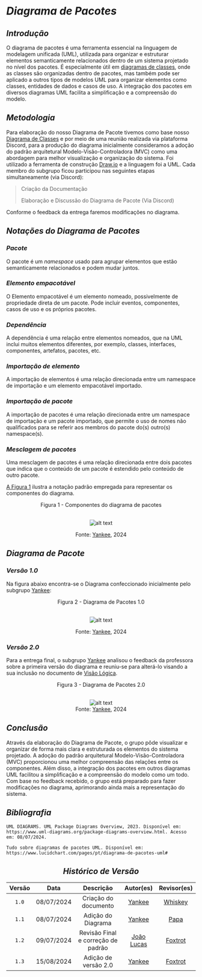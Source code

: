 # <a> *Diagrama de Pacotes* </a>

## <a> *Introdução* </a>

O diagrama de pacotes é uma ferramenta essencial na linguagem de modelagem unificada (UML), utilizada para organizar e estruturar elementos semanticamente relacionados dentro de um sistema projetado no nível dos pacotes.
 É especialmente útil em [diagramas de classes](DiagramaDeClasses.md), onde as classes são organizadas dentro de pacotes, mas também pode ser aplicado a outros tipos de modelos UML para organizar elementos como classes, entidades de dados e casos de uso. A integração dos pacotes em diversos diagramas UML facilita a simplificação e a compreensão do modelo.

## <a> *Metodologia* </a>

Para elaboração do nosso Diagrama de Pacote tivemos como base nosso [Diagrama de Classes](DiagramaDeClasses.md) e por meio de uma reunião realizada via plataforma Discord, para a produção do diagrama inicialmente consideramos a adoção do padrão arquitetural Modelo-Visão-Controladora (MVC) como uma abordagem para melhor visualização e organização do sistema. Foi utilizado a ferramenta de construção [Draw.io](https://app.diagrams.net) e a linguagem foi a UML. Cada membro do subgrupo ficou participou nas seguintes etapas simultaneamente (via Discord):
> Criação da Documentação
>
> Elaboração e Discussão do Diagrama de Pacote (Via Discord)
>
Conforme o feedback da entrega faremos modificações no diagrama.

## <a> *Notações do Diagrama de Pacotes* </a>

### <a> *Pacote* </a>

O pacote é um *namespace* usado para agrupar elementos que estão semanticamente relacionados e podem mudar juntos.

### <a> *Elemento empacotável* </a>

O Elemento empacotável é um elemento nomeado, possivelmente de propriedade direta de um pacote. Pode incluir eventos, componentes, casos de uso e os próprios pacotes.

### <a> *Dependência* </a>

A dependência é uma relação entre elementos nomeados, que na UML inclui muitos elementos diferentes, por exemplo, classes, interfaces, componentes, artefatos, pacotes, etc.

### <a> *Importação de elemento* </a>

A importação de elementos é uma relação direcionada entre um namespace de importação e um elemento empacotável importado.

### <a> *Importação de pacote* </a>

A importação de pacotes é uma relação direcionada entre um namespace de importação e um pacote importado, que permite o uso de nomes não qualificados para se referir aos membros do pacote do(s) outro(s) namespace(s).

### <a> *Mesclagem de pacotes* </a>

Uma mesclagem de pacotes é uma relação direcionada entre dois pacotes que indica que o conteúdo de um pacote é estendido pelo conteúdo de outro pacote.

<a id="REF1" href="#anchor_1">A Figura 1</a> ilustra a notação padrão empregada para representar os componentes do diagrama.

<center>

Figura 1 - Componentes do diagrama de pacotes
<a id="anchor_1" href="#REF1"></a>

<br> ![alt text](../../Assets/DiagramaUML/pacote.png) <br>

<font>Fonte: <a>[Yankee](../../Subgrupos/Yankee.md)</a>, 2024</font>

</center>

## <a> *Diagrama de Pacote* </a>

### <a> *Versão 1.0* </a>

Na figura abaixo encontra-se o Diagrama confeccionado inicialmente pelo subgrupo [Yankee](../../Subgrupos/Yankee.md):

<center>

Figura 2 - Diagrama de Pacotes 1.0

<br> ![alt text](../../Assets/DiagramaPacote/DiagramaPacote.jpg) <br>

<font>Fonte: <a>[Yankee](../../Subgrupos/Yankee.md)</a>, 2024</font>

</center>

### <a> *Versão 2.0* </a>

Para a entrega final, o subgrupo [Yankee](../../Subgrupos/Yankee.md) analisou o feedback da professora sobre a primeira versão do diagrama e reuniu-se para alterá-lo visando a sua inclusão no documento de [Visão Lógica](../../ArquiteturaReutilizacao/EstilosPadroesArquiteturais/VisaoLogica.md).

<center>

Figura 3 - Diagrama de Pacotes 2.0

<br> ![alt text](../../Assets/DiagramaPacote/DiagramaDePacotesV2.png) <br>
<font>Fonte: <a>[Yankee](../../Subgrupos/Yankee.md)</a>, 2024</font>

</center>

## <a> *Conclusão* </a>

Através da elaboração do Diagrama de Pacote, o grupo pôde visualizar e organizar de forma mais clara e estruturada os elementos do sistema projetado. A adoção do padrão arquitetural Modelo-Visão-Controladora (MVC) proporcionou uma melhor compreensão das relações entre os componentes. Além disso, a integração dos pacotes em outros diagramas UML facilitou a simplificação e a compreensão do modelo como um todo. Com base no feedback recebido, o grupo está preparado para fazer modificações no diagrama, aprimorando ainda mais a representação do sistema.

## <a>*Bibliografia*</a>

    UML DIAGRAMS. UML Package Diagrams Overview, 2023. Disponível em: https://www.uml-diagrams.org/package-diagrams-overview.html. Acesso em: 08/07/2024.

    Tudo sobre diagramas de pacotes UML. Disponível em:  https://www.lucidchart.com/pages/pt/diagrama-de-pacotes-uml#

<center>

## <a>*Histórico de Versão*</a>

| Versão |    Data    |             Descrição              |                    Autor(es)                     |              Revisor(es)              |
| :----: | :--------: | :--------------------------------: | :----------------------------------------------: | :-----------------------------------: |
| `1.0`  | 08/07/2024 |        Criação do documento        |       [Yankee](../../Subgrupos/Yankee.md)        | [Whiskey](../../Subgrupos/Whiskey.md) |
| `1.1`  | 08/07/2024 |         Adição do Diagrama         |       [Yankee](../../Subgrupos/Yankee.md)        |    [Papa](../../Subgrupos/Papa.md)    |
| `1.2`  | 09/07/2024 | Revisão Final e correção de padrão | [João Lucas](https://github.com/VasconcelosJoao) | [Foxtrot](../../Subgrupos/Foxtrot.md) |
| `1.3`  | 15/08/2024 |        Adição de versão 2.0        |       [Yankee](../../Subgrupos/Yankee.md)        | [Foxtrot](../../Subgrupos/Foxtrot.md) |

</center>
